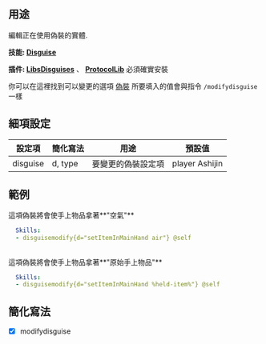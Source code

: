 ## 用途
編輯正在使用偽裝的實體.  

**技能: [Disguise](/skills/mechanics/disguise)**

**插件: [LibsDisguises](https://www.spigotmc.org/resources/libs-disguises-free.81/)** 、 
**[ProtocolLib](https://www.spigotmc.org/resources/protocollib.1997/)** 必須確實安裝

你可以在這裡找到可以變更的選項 [偽裝](/Mobs/Disguises)
所要填入的值會與指令 `/modifydisguise` 一樣


## 細項設定

| 設定項 | 簡化寫法 | 用途 | 預設值 |
|-----------|-----------|----------------------------------------------------------------------|---------|
| disguise  | d, type   | 要變更的偽裝設定項 | player Ashijin |


## 範例
這項偽裝將會使手上物品拿著**"空氣"**
```yml
  Skills:
  - disguisemodify{d="setItemInMainHand air"} @self 
```

##
這項偽裝將會使手上物品拿著**"原始手上物品"**
```yml
  Skills:
  - disguisemodify{d="setItemInMainHand %held-item%"} @self
```


## 簡化寫法
- [x] modifydisguise
